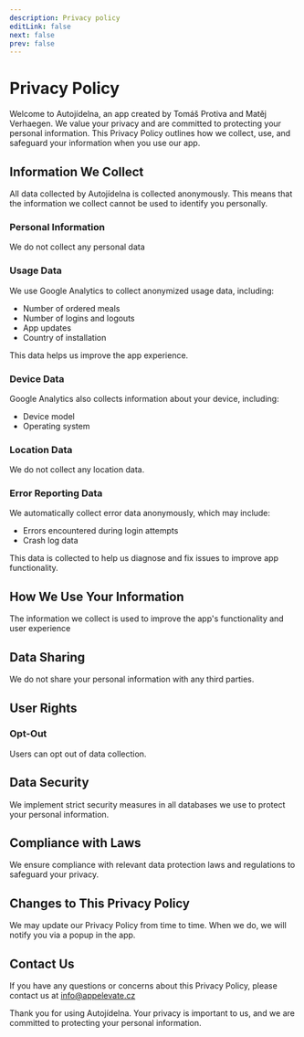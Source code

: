```yaml
---
description: Privacy policy
editLink: false
next: false
prev: false
---
```


# Privacy Policy

Welcome to Autojídelna, an app created by Tomáš Protiva and Matěj Verhaegen. We value your privacy and are committed to protecting your personal information. This Privacy Policy outlines how we collect, use, and safeguard your information when you use our app.

## Information We Collect

All data collected by Autojídelna is collected anonymously. This means that the information we collect cannot be used to identify you personally.

### Personal Information

We do not collect any personal data

### Usage Data

We use Google Analytics to collect anonymized usage data, including:

- Number of ordered meals
- Number of logins and logouts
- App updates
- Country of installation

This data helps us improve the app experience.

### Device Data

Google Analytics also collects information about your device, including:

- Device model
- Operating system

### Location Data

We do not collect any location data.

### Error Reporting Data

We automatically collect error data anonymously, which may include:

- Errors encountered during login attempts
- Crash log data

This data is collected to help us diagnose and fix issues to improve app functionality.

## How We Use Your Information

The information we collect is used to improve the app's functionality and user experience

## Data Sharing

We do not share your personal information with any third parties.

## User Rights

### Opt-Out

Users can opt out of data collection.

## Data Security

We implement strict security measures in all databases we use to protect your personal information.

## Compliance with Laws

We ensure compliance with relevant data protection laws and regulations to safeguard your privacy.

## Changes to This Privacy Policy

We may update our Privacy Policy from time to time. When we do, we will notify you via a popup in the app.

## Contact Us

If you have any questions or concerns about this Privacy Policy, please contact us at [info\@appelevate.cz][e-mail]

Thank you for using Autojídelna. Your privacy is important to us, and we are committed to protecting your personal information.

<!-- Links -->

[e-mail]: mailto:info@appelevate.cz?subject=Privacy%20Policy%20Concerns
